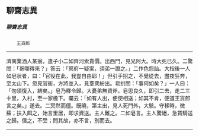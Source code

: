 

## 聊齋志異

##### 聊齋志異
　　`王貨郎`

* * *

濟南業酒人某翁，遣子小二如齊河索貰價。出西門，見兄阿大。時大死已久。二驚問：「哥哪得來？」答云：「冥府一疑案，須弟一證之。」二作色怨訕。大指後一人如皂狀者，曰：「官役在此，我豈自由耶！」但引手招之，不覺從去，盡夜狂奔，至太山下。忽見官衙，方將並入，見羣衆紛出。皂拱問：「事何如矣？」一人曰：「勿須復入，結矣。」皂乃釋令歸。大憂弟無資斧。皂思良久，即引二去，走二三十里，入村，至一家檐下。囑云：「如有人出，便使相送；如其不肯，便道王貨郎言之矣。」遂去。二冥然而僵。既曉，第主出，見人死門外，大駭。守移時，微蘇；扶入餌之，始言里居，即求資送。主人難之。二如皂言。主人驚絕，急賃騎送之歸。償之，不受；問其故，亦不言，別而去。

* * *

